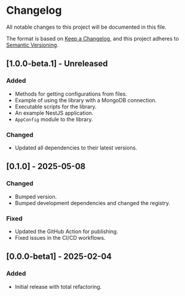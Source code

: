 # Changelog

All notable changes to this project will be documented in this file.

The format is based on [Keep a Changelog](https://keepachangelog.com/en/1.0.0/),
and this project adheres to [Semantic Versioning](https://semver.org/spec/v2.0.0.html).

## [1.0.0-beta.1] - Unreleased

### Added

- Methods for getting configurations from files.
- Example of using the library with a MongoDB connection.
- Executable scripts for the library.
- An example NestJS application.
- `AppConfig` module to the library.

### Changed

- Updated all dependencies to their latest versions.

## [0.1.0] - 2025-05-08

### Changed

- Bumped version.
- Bumped development dependencies and changed the registry.

### Fixed

- Updated the GitHub Action for publishing.
- Fixed issues in the CI/CD workflows.

## [0.0.0-beta1] - 2025-02-04

### Added

- Initial release with total refactoring.
